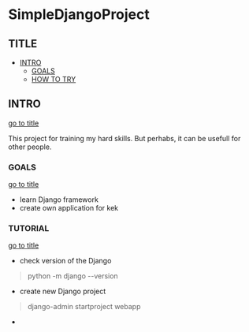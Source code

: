 # SimpleDjangoProject

<a id="title"></a>
## TITLE
* [INTRO](#intro)
    * [GOALS](#goals)
    * [HOW TO TRY](#howtotry)



## INTRO
<a id="intro"></a>
[go to title](#title)

This project for training my hard skills. 
But perhabs, it can be usefull for other people.

### GOALS
<a id="goals"></a>
[go to title](#title)

- learn Django framework
- create own application for kek


### TUTORIAL
<a id="tutorial"></a>
[go to title](#title)

- check version of the Django
>python -m django --version
- create new Django project
>django-admin startproject webapp
- 

